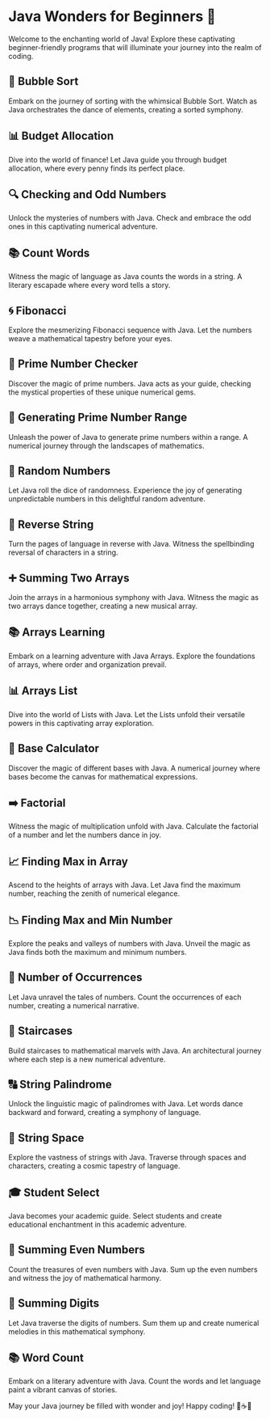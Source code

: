 # Java Wonders for Beginners 🌟

Welcome to the enchanting world of Java! Explore these captivating beginner-friendly programs that will illuminate your journey into the realm of coding.

## 🌈 Bubble Sort
Embark on the journey of sorting with the whimsical Bubble Sort. Watch as Java orchestrates the dance of elements, creating a sorted symphony.

## 📊 Budget Allocation
Dive into the world of finance! Let Java guide you through budget allocation, where every penny finds its perfect place.

## 🔍 Checking and Odd Numbers
Unlock the mysteries of numbers with Java. Check and embrace the odd ones in this captivating numerical adventure.

## 📚 Count Words
Witness the magic of language as Java counts the words in a string. A literary escapade where every word tells a story.

## 🌀 Fibonacci
Explore the mesmerizing Fibonacci sequence with Java. Let the numbers weave a mathematical tapestry before your eyes.

## 🔢 Prime Number Checker
Discover the magic of prime numbers. Java acts as your guide, checking the mystical properties of these unique numerical gems.

## 🌌 Generating Prime Number Range
Unleash the power of Java to generate prime numbers within a range. A numerical journey through the landscapes of mathematics.

## 🎲 Random Numbers
Let Java roll the dice of randomness. Experience the joy of generating unpredictable numbers in this delightful random adventure.

## 🔄 Reverse String
Turn the pages of language in reverse with Java. Witness the spellbinding reversal of characters in a string.

## ➕ Summing Two Arrays
Join the arrays in a harmonious symphony with Java. Witness the magic as two arrays dance together, creating a new musical array.

## 📚 Arrays Learning
Embark on a learning adventure with Java Arrays. Explore the foundations of arrays, where order and organization prevail.

## 📊 Arrays List
Dive into the world of Lists with Java. Let the Lists unfold their versatile powers in this captivating array exploration.

## 🔢 Base Calculator
Discover the magic of different bases with Java. A numerical journey where bases become the canvas for mathematical expressions.

## ➡️ Factorial
Witness the magic of multiplication unfold with Java. Calculate the factorial of a number and let the numbers dance in joy.

## 📈 Finding Max in Array
Ascend to the heights of arrays with Java. Let Java find the maximum number, reaching the zenith of numerical elegance.

## 📉 Finding Max and Min Number
Explore the peaks and valleys of numbers with Java. Unveil the magic as Java finds both the maximum and minimum numbers.

## 🔢 Number of Occurrences
Let Java unravel the tales of numbers. Count the occurrences of each number, creating a numerical narrative.

## 🏰 Staircases
Build staircases to mathematical marvels with Java. An architectural journey where each step is a new numerical adventure.

## 🔠 String Palindrome
Unlock the linguistic magic of palindromes with Java. Let words dance backward and forward, creating a symphony of language.

## 🚀 String Space
Explore the vastness of strings with Java. Traverse through spaces and characters, creating a cosmic tapestry of language.

## 🎓 Student Select
Java becomes your academic guide. Select students and create educational enchantment in this academic adventure.

## 🔢 Summing Even Numbers
Count the treasures of even numbers with Java. Sum up the even numbers and witness the joy of mathematical harmony.

## 🔢 Summing Digits
Let Java traverse the digits of numbers. Sum them up and create numerical melodies in this mathematical symphony.

## 📚 Word Count
Embark on a literary adventure with Java. Count the words and let language paint a vibrant canvas of stories.

May your Java journey be filled with wonder and joy! Happy coding! 🚀☕✨
